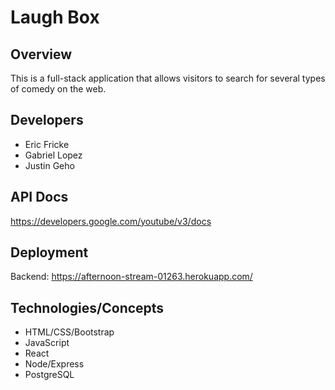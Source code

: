 # Laugh Box

## Overview
This is a full-stack application that allows visitors to search for several types of comedy on the web. 

## Developers
- Eric Fricke
- Gabriel Lopez
- Justin Geho 

## API Docs
https://developers.google.com/youtube/v3/docs

## Deployment

Backend: https://afternoon-stream-01263.herokuapp.com/


## Technologies/Concepts
- HTML/CSS/Bootstrap
- JavaScript
- React
- Node/Express
- PostgreSQL
